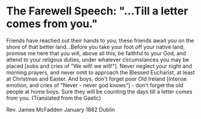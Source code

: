 # The Farewell Speech: "...Till a letter comes from you."
Friends have reached out their hands to you; these friends await you on the shore of that better land...Before you take your foot off your native land, promise me here that you will, above all this, be faithful to your God, and attend to your religous duties, under whatever circumstances you may be placed [sobs and cries of "We will! we will!"]. Never neglect your night and morning prayers, and never omit to approach the Blessed Eucharist, at least at Christmas and Easter. And boys, don't forget poor Old Ireland [intense emotion, and cries of "Never - never god knows"] - don't forget the old people at home boys. Sure they will be counting the days till a letter comes from you. (Translated from the Gaelic)

Rev. James McFadden
January 1862
Dublin
